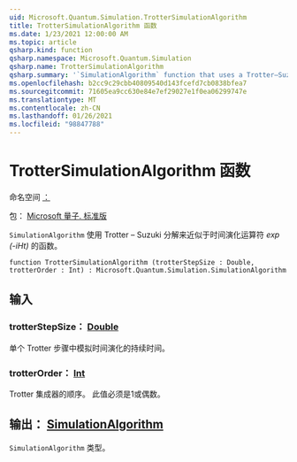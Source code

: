 ```yaml
---
uid: Microsoft.Quantum.Simulation.TrotterSimulationAlgorithm
title: TrotterSimulationAlgorithm 函数
ms.date: 1/23/2021 12:00:00 AM
ms.topic: article
qsharp.kind: function
qsharp.namespace: Microsoft.Quantum.Simulation
qsharp.name: TrotterSimulationAlgorithm
qsharp.summary: '`SimulationAlgorithm` function that uses a Trotter–Suzuki decomposition to approximate the time-evolution operator _exp(-iHt)_.'
ms.openlocfilehash: b2cc9c29cbb40809540d143fcefd7cb0838bfea7
ms.sourcegitcommit: 71605ea9cc630e84e7ef29027e1f0ea06299747e
ms.translationtype: MT
ms.contentlocale: zh-CN
ms.lasthandoff: 01/26/2021
ms.locfileid: "98847788"
---
```

# <a name="trottersimulationalgorithm-function"></a>TrotterSimulationAlgorithm 函数

命名空间 [：](xref:Microsoft.Quantum.Simulation)

包： [Microsoft 量子. 标准版](https://nuget.org/packages/Microsoft.Quantum.Standard)


`SimulationAlgorithm` 使用 Trotter – Suzuki 分解来近似于时间演化运算符 _exp (-iHt)_ 的函数。

```qsharp
function TrotterSimulationAlgorithm (trotterStepSize : Double, trotterOrder : Int) : Microsoft.Quantum.Simulation.SimulationAlgorithm
```


## <a name="input"></a>输入

### <a name="trotterstepsize--double"></a>trotterStepSize： [Double](xref:microsoft.quantum.lang-ref.double)

单个 Trotter 步骤中模拟时间演化的持续时间。


### <a name="trotterorder--int"></a>trotterOrder： [Int](xref:microsoft.quantum.lang-ref.int)

Trotter 集成器的顺序。 此值必须是1或偶数。



## <a name="output--simulationalgorithm"></a>输出： [SimulationAlgorithm](xref:Microsoft.Quantum.Simulation.SimulationAlgorithm)

`SimulationAlgorithm` 类型。